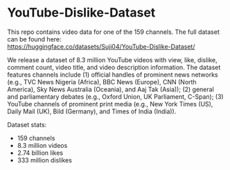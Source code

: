 # YouTube-Dislike-Dataset
This repo contains video data for one of the 159 channels. The full dataset can be found here:
<br>
https://huggingface.co/datasets/Suji04/YouTube-Dislike-Dataset/

We release a dataset of 8.3 million YouTube videos with view, like, dislike, comment count, video title, and video description information.
The dataset features channels include 
(1) official handles of prominent news networks (e.g., TVC News Nigeria (Africa), BBC News (Europe), CNN (North America), Sky News Australia (Oceania), and Aaj Tak (Asia)); 
(2) general and parliamentary debates (e.g., Oxford Union, UK Parliament, C-Span); 
(3) YouTube channels of prominent print media (e.g., New York Times (US), Daily Mail (UK), Bild (Germany), and Times of India (India)).

Dataset stats:
- 159 channels
- 8.3 million videos
- 2.74 billion likes
- 333 million dislikes
